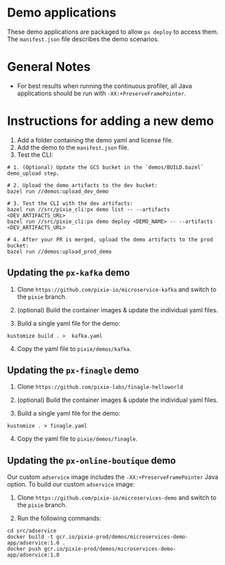 # Demo applications

These demo applications are packaged to allow `px deploy` to access them. The `manifest.json`
file describes the demo scenarios.

# General Notes

- For best results when running the continuous profiler, all Java applications should be run with `-XX:+PreserveFramePointer`.

# Instructions for adding a new demo

1. Add a folder containing the demo yaml and license file.
2. Add the demo to the `manifest.json` file.
3. Test the CLI:

```
# 1. (Optional) Update the GCS bucket in the `demos/BUILD.bazel` demo_upload step.

# 2. Upload the demo artifacts to the dev bucket:
bazel run //demos:upload_dev_demo

# 3. Test the CLI with the dev artifacts:
bazel run //src/pixie_cli:px demo list -- --artifacts <DEV_ARTIFACTS_URL>
bazel run //src/pixie_cli:px demo deploy <DEMO_NAME> -- --artifacts <DEV_ARTIFACTS_URL>

# 4. After your PR is merged, upload the demo artifacts to the prod bucket:
bazel run //demos:upload_prod_demo
```

## Updating the `px-kafka` demo

1. Clone `https://github.com/pixie-io/microservice-kafka` and switch to the `pixie` branch.

2. (optional) Build the container images & update the individual yaml files.

3. Build a single yaml file for the demo:

```
kustomize build . >  kafka.yaml
```

4. Copy the yaml file to `pixie/demos/kafka`.

## Updating the `px-finagle` demo

1. Clone `https://github.com/pixie-labs/finagle-helloworld`

2. (optional) Build the container images & update the individual yaml files.

3. Build a single yaml file for the demo:

```
kustomize . > finagle.yaml
```

4. Copy the yaml file to `pixie/demos/finagle`.


## Updating the `px-online-boutique` demo

Our custom `adservice` image includes the `-XX:+PreserveFramePointer` Java option. To build our custom `adservice` image:

1. Clone `https://github.com/pixie-io/microservices-demo` and switch to the `pixie` branch.

2. Run the following commands:

```
cd src/adservice
docker build -t gcr.io/pixie-prod/demos/microservices-demo-app/adservice:1.0 .
docker push gcr.io/pixie-prod/demos/microservices-demo-app/adservice:1.0
```
